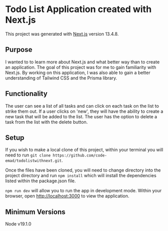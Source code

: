 # Todo List Application created with Next.js

This project was generated with [Next.js](https://nextjs.org/) version 13.4.8.

## Purpose
I wanted to to learn more about Next.js and what better way than to create an application. The goal of this project was for me to gain familiarity with Next.js. By working on this application, I was also able to gain a better understanding of Tailwind CSS and the Prisma library.

## Functionality
The user can see a list of all tasks and can click on each task on the list to strike them out. If a user clicks on 'new', they will have the ability to create a new task that will be added to the list. The user has the option to delete a task from the list with the delete button. 

## Setup
If you wish to make a local clone of this project, within your terminal you will need to run `git clone https://github.com/code-emad/todolistwithnext.git`.

Once the files have been cloned, you will need to change directory into the project directory and run `npm install` which will install the dependencies listed within the package.json file.

`npm run dev` will allow you to run the app in development mode. Within your browser, open [http://localhost:3000](http://localhost:3000) to view the application.

## Minimum Versions
Node v19.1.0 